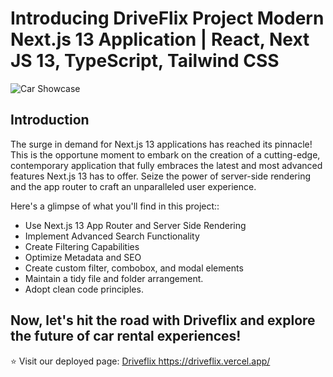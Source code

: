 # Introducing DriveFlix Project Modern Next.js 13 Application | React, Next JS 13, TypeScript, Tailwind CSS
![Car Showcase](https://i.ibb.co/GxvFJDZ/Thumbnail.png)

## Introduction
The surge in demand for Next.js 13 applications has reached its pinnacle! This is the opportune moment to embark on the creation of a cutting-edge, contemporary application that fully embraces the latest and most advanced features Next.js 13 has to offer. Seize the power of server-side rendering and the app router to craft an unparalleled user experience.
 
Here's a glimpse of what you'll find in this project::
- Use Next.js 13 App Router and Server Side Rendering
- Implement Advanced Search Functionality
- Create Filtering Capabilities
- Optimize Metadata and SEO
- Create custom filter, combobox, and modal elements
- Maintain a tidy file and folder arrangement.
- Adopt clean code principles.

## Now, let's hit the road with Driveflix and explore the future of car rental experiences!
⭐ Visit our deployed page: [Driveflix ](https://driveflix.vercel.app/)https://driveflix.vercel.app/
